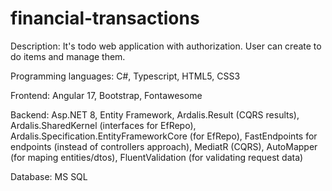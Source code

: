 # financial-transactions

Description: It's todo web application with authorization. User can create to do items and manage them.

Programming languages: C#, Typescript, HTML5, CSS3

Frontend: Angular 17, Bootstrap, Fontawesome

Backend: Asp.NET 8, Entity Framework, Ardalis.Result (CQRS results), Ardalis.SharedKernel (interfaces for EfRepo), Ardalis.Specification.EntityFrameworkCore (for EfRepo), FastEndpoints for endpoints (instead of controllers approach), MediatR (CQRS), AutoMapper (for maping entities/dtos), FluentValidation (for validating request data)

Database: MS SQL

